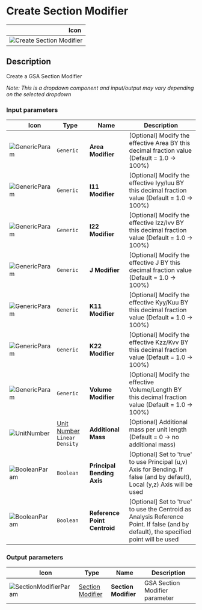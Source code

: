 # Create Section Modifier
<!--- This file has been auto-generated, do not change it manually! Edit the generator here: https://github.com/arup-group/GSA-Grasshopper/tree/main/DocsGeneration --->

|<img width="150"/> Icon |
| ----------- |
|![Create Section Modifier](./images/CreateSectionModifier.png) |

## Description

Create a GSA Section Modifier

_Note: This is a dropdown component and input/output may vary depending on the selected dropdown_

### Input parameters

|<img width="20"/> Icon |<img width="200"/> Type |<img width="200"/> Name |<img width="1000"/> Description |
| ----------- | ----------- | ----------- | ----------- |
|![GenericParam](./images/GenericParam.png) |`Generic` |**Area Modifier** |[Optional] Modify the effective Area BY this decimal fraction value (Default = 1.0 -> 100%) |
|![GenericParam](./images/GenericParam.png) |`Generic` |**I11 Modifier** |[Optional] Modify the effective Iyy/Iuu BY this decimal fraction value (Default = 1.0 -> 100%) |
|![GenericParam](./images/GenericParam.png) |`Generic` |**I22 Modifier** |[Optional] Modify the effective Izz/Ivv BY this decimal fraction value (Default = 1.0 -> 100%) |
|![GenericParam](./images/GenericParam.png) |`Generic` |**J Modifier** |[Optional] Modify the effective J BY this decimal fraction value (Default = 1.0 -> 100%) |
|![GenericParam](./images/GenericParam.png) |`Generic` |**K11 Modifier** |[Optional] Modify the effective Kyy/Kuu BY this decimal fraction value (Default = 1.0 -> 100%) |
|![GenericParam](./images/GenericParam.png) |`Generic` |**K22 Modifier** |[Optional] Modify the effective Kzz/Kvv BY this decimal fraction value (Default = 1.0 -> 100%) |
|![GenericParam](./images/GenericParam.png) |`Generic` |**Volume Modifier** |[Optional] Modify the effective Volume/Length BY this decimal fraction value (Default = 1.0 -> 100%) |
|![UnitNumber](./images/UnitParam.png) |[Unit Number](gsagh-unitnumber-parameter.md)  ` Linear Density ` |**Additional Mass** |[Optional] Additional mass per unit length (Default = 0 -> no additional mass) |
|![BooleanParam](./images/BooleanParam.png) |`Boolean` |**Principal Bending Axis** |[Optional] Set to 'true' to use Principal (u,v) Axis for Bending. If false (and by default), Local (y,z) Axis will be used |
|![BooleanParam](./images/BooleanParam.png) |`Boolean` |**Reference Point Centroid** |[Optional] Set to 'true' to use the Centroid as Analysis Reference Point. If false (and by default), the specified point will be used |

### Output parameters

|<img width="20"/> Icon |<img width="200"/> Type |<img width="200"/> Name |<img width="1000"/> Description |
| ----------- | ----------- | ----------- | ----------- |
|![SectionModifierParam](./images/SectionModifierParam.png) |[Section Modifier](gsagh-section-modifier-parameter.md) |**Section Modifier** |GSA Section Modifier parameter |

